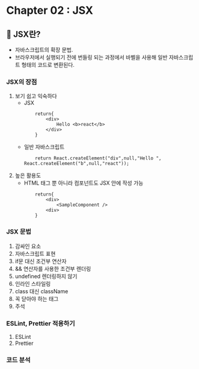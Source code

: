 # Chapter 02 : JSX

## 🎯 JSX란?

- 자바스크립트의 확장 문법.
- 브라우저에서 실행되기 전에 번들링 되는 과정에서 바벨을 사용해 일반 자바스크립트 형태의 코드로 변환된다.

### JSX의 장점

1. 보기 쉽고 익숙하다
   - JSX
     ```
         return{
             <div>
                 Hello <b>react</b>
             </div>
         }
     ```
   - 일반 자바스크립트
     ```
         return React.createElement("div",null,"Hello ", React.createElement("b",null,"react"));
     ```
2. 높은 활용도
   - HTML 태그 뿐 아니라 컴포넌트도 JSX 안에 작성 가능
     ```
         return{
             <div>
                 <SampleComponent />
             <div>
         }
     ```

### JSX 문법

1. 감싸인 요소
2. 자바스크립트 표현
3. if문 대신 조건부 연산자
4. && 연산자를 사용한 조건부 렌더링
5. undefined 렌더링하지 않기
6. 인라인 스타일링
7. class 대신 className
8. 꼭 닫아야 하는 태그
9. 주석

### ESLint, Prettier 적용하기

1. ESLint
2. Prettier

### 코드 분석
